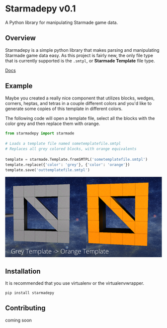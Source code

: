 # Starmadepy v0.1

A Python library for manipulating Starmade game data.

## Overview

Starmadepy is a simple python library that makes parsing and manipulating Starmade game data easy. As this project is fairly new, the only file type that is currently supported is the `.smtpl`, or **Starmade Template** file type.

[Docs](http://starmadepy.readthedocs.org/en/latest/)


## Example

Maybe you created a really nice component that utilizes blocks, wedges, corners, heptas, and tetras in a couple different colors and you'd like to generate some copies of this template in different colors.

The following code will open a template file, select all the blocks with the color grey and then replace them with orange.

```python
from starmadepy import starmade

# Loads a template file named sometemplatefile.smtpl
# Replaces all grey colored blocks, with orange equivalents

template = starmade.Template.fromSMTPL('sometemplatefile.smtpl')
template.replace({'color': 'grey'}, {'color': 'orange'})
template.save('outtemplatefile.smtpl')
```

![Converted Template](docs/img/tutorial1.png)

## Installation

It is recommended that you use virtualenv or the virtualenvwrapper.

    pip install starmadepy


## Contributing
coming soon


